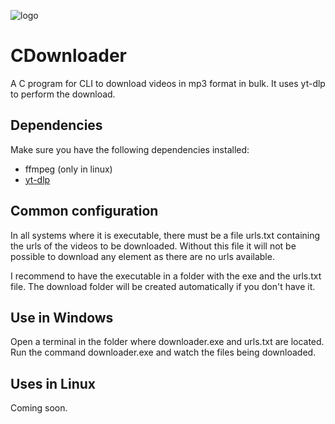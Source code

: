 ![logo](https://github.com/user-attachments/assets/e2dcaba4-9344-43a1-acec-46e3a2e899bd)

# CDownloader
A C program for CLI to download videos in mp3 format in bulk. It uses yt-dlp to perform the download.

## Dependencies

Make sure you have the following dependencies installed:
- ffmpeg (only in linux)
- [yt-dlp](https://github.com/yt-dlp/yt-dlp?tab=readme-ov-file#installation)

## Common configuration 

In all systems where it is executable, there must be a file urls.txt containing the urls of the videos to be downloaded. 
Without this file it will not be possible to download any element as there are no urls available.

I recommend to have the executable in a folder with the exe and the urls.txt file.
The download folder will be created automatically if you don't have it.

## Use in Windows
Open a terminal in the folder where downloader.exe and urls.txt are located. 
Run the command downloader.exe and watch the files being downloaded. 

## Uses in Linux
Coming soon.
